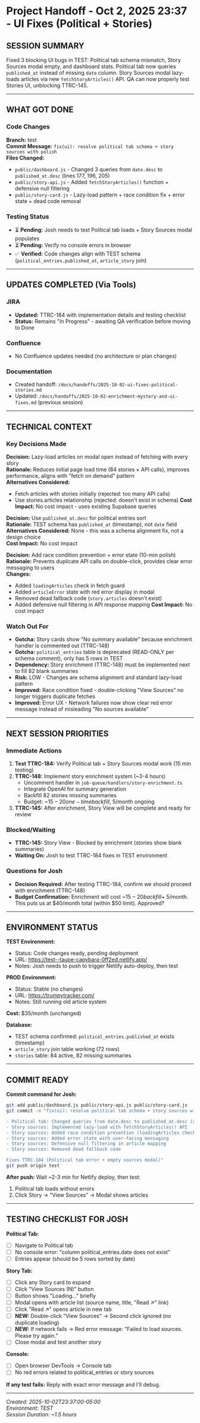 # Project Handoff - Oct 2, 2025 23:37 - UI Fixes (Political + Stories)

## SESSION SUMMARY
Fixed 3 blocking UI bugs in TEST: Political tab schema mismatch, Story Sources modal empty, and dashboard stats. Political tab now queries `published_at` instead of missing `date` column. Story Sources modal lazy-loads articles via new `fetchStoryArticles()` API. QA can now properly test Stories UI, unblocking TTRC-145.

---

## WHAT GOT DONE

### Code Changes
**Branch:** test  
**Commit Message:** `fix(ui): resolve political tab schema + story sources with polish`  
**Files Changed:**
- `public/dashboard.js` - Changed 3 queries from `date.desc` to `published_at.desc` (lines 177, 196, 205)
- `public/story-api.js` - Added `fetchStoryArticles()` function + defensive null filtering
- `public/story-card.js` - Lazy-load pattern + race condition fix + error state + dead code removal

### Testing Status
- ⏳ **Pending:** Josh needs to test Political tab loads + Story Sources modal populates
- ⏳ **Pending:** Verify no console errors in browser
- ✅ **Verified:** Code changes align with TEST schema (`political_entries.published_at`, `article_story` join)

---

## UPDATES COMPLETED (Via Tools)

### JIRA
- **Updated:** TTRC-184 with implementation details and testing checklist
- **Status:** Remains "In Progress" - awaiting QA verification before moving to Done

### Confluence
- No Confluence updates needed (no architecture or plan changes)

### Documentation
- Created handoff: `/docs/handoffs/2025-10-02-ui-fixes-political-stories.md`
- Updated: `/docs/handoffs/2025-10-02-enrichment-mystery-and-ui-fixes.md` (previous session)

---

## TECHNICAL CONTEXT

### Key Decisions Made
**Decision:** Lazy-load articles on modal open instead of fetching with every story  
**Rationale:** Reduces initial page load time (84 stories × API calls), improves performance, aligns with "fetch on demand" pattern  
**Alternatives Considered:** 
- Fetch articles with stories initially (rejected: too many API calls)
- Use stories.articles relationship (rejected: doesn't exist in schema)
**Cost Impact:** No cost impact - uses existing Supabase queries

**Decision:** Use `published_at.desc` for political entries sort  
**Rationale:** TEST schema has `published_at` (timestamp), not `date` field  
**Alternatives Considered:** None - this was a schema alignment fix, not a design choice  
**Cost Impact:** No cost impact

**Decision:** Add race condition prevention + error state (10-min polish)  
**Rationale:** Prevents duplicate API calls on double-click, provides clear error messaging to users  
**Changes:** 
- Added `loadingArticles` check in fetch guard
- Added `articleError` state with red error display in modal
- Removed dead fallback code (`story.articles` doesn't exist)
- Added defensive null filtering in API response mapping
**Cost Impact:** No cost impact

### Watch Out For
- **Gotcha:** Story cards show "No summary available" because enrichment handler is commented out (TTRC-148)
- **Gotcha:** `political_entries` table is deprecated (READ-ONLY per schema comment), only has 5 rows in TEST
- **Dependency:** Story enrichment (TTRC-148) must be implemented next to fill 82 blank summaries
- **Risk:** LOW - Changes are schema alignment and standard lazy-load pattern
- **Improved:** Race condition fixed - double-clicking "View Sources" no longer triggers duplicate fetches
- **Improved:** Error UX - Network failures now show clear red error message instead of misleading "No sources available"

---

## NEXT SESSION PRIORITIES

### Immediate Actions
1. **Test TTRC-184:** Verify Political tab + Story Sources modal work (15 min testing)
2. **TTRC-148:** Implement story enrichment system (~3-4 hours)
   - Uncomment handler in `job-queue/handlers/story-enrichment.ts`
   - Integrate OpenAI for summary generation
   - Backfill 82 stories missing summaries
   - Budget: ~$15-20 one-time backfill, ~$5/month ongoing
3. **TTRC-145:** After enrichment, Story View will be complete and ready for review

### Blocked/Waiting
- **TTRC-145:** Story View - Blocked by enrichment (stories show blank summaries)
- **Waiting On:** Josh to test TTRC-184 fixes in TEST environment

### Questions for Josh
- **Decision Required:** After testing TTRC-184, confirm we should proceed with enrichment (TTRC-148)
- **Budget Confirmation:** Enrichment will cost ~$15-20 backfill + ~$5/month. This puts us at $40/month total (within $50 limit). Approved?

---

## ENVIRONMENT STATUS

**TEST Environment:**
- Status: Code changes ready, pending deployment
- URL: https://test--taupe-capybara-0ff2ed.netlify.app/
- Notes: Josh needs to push to trigger Netlify auto-deploy, then test

**PROD Environment:**
- Status: Stable (no changes)
- URL: https://trumpytracker.com/
- Notes: Still running old article system

**Cost:** $35/month (unchanged)

**Database:**
- TEST schema confirmed: `political_entries.published_at` exists (timestamp)
- `article_story` join table working (72 rows)
- `stories` table: 84 active, 82 missing summaries

---

## COMMIT READY

**Commit command for Josh:**
```bash
git add public/dashboard.js public/story-api.js public/story-card.js
git commit -m "fix(ui): resolve political tab schema + story sources with polish

- Political tab: Changed queries from date.desc to published_at.desc (schema alignment)
- Story sources: Implemented lazy-load with fetchStoryArticles() API
- Story sources: Added race condition prevention (loadingArticles check)
- Story sources: Added error state with user-facing messaging
- Story sources: Defensive null filtering in article mapping
- Story sources: Removed dead fallback code

Fixes TTRC-184 (Political tab error + empty sources modal)"
git push origin test
```

**After push:** Wait ~2-3 min for Netlify deploy, then test:
1. Political tab loads without errors
2. Click Story → "View Sources" → Modal shows articles

---

## TESTING CHECKLIST FOR JOSH

**Political Tab:**
- [ ] Navigate to Political tab
- [ ] No console error: "column political_entries.date does not exist"
- [ ] Entries appear (should be 5 rows sorted by date)

**Story Tab:**
- [ ] Click any Story card to expand
- [ ] Click "View Sources (N)" button
- [ ] Button shows "Loading..." briefly
- [ ] Modal opens with article list (source name, title, "Read ↗" link)
- [ ] Click "Read ↗" opens article in new tab
- [ ] **NEW:** Double-click "View Sources" → Second click ignored (no duplicate loading)
- [ ] **NEW:** If network fails → Red error message: "Failed to load sources. Please try again."
- [ ] Close modal and test another story

**Console:**
- [ ] Open browser DevTools → Console tab
- [ ] No red errors related to political_entries or story sources

**If any test fails:** Reply with exact error message and I'll debug.

---

_Created: 2025-10-02T23:37:00-05:00_  
_Environment: TEST_  
_Session Duration: ~1.5 hours_
